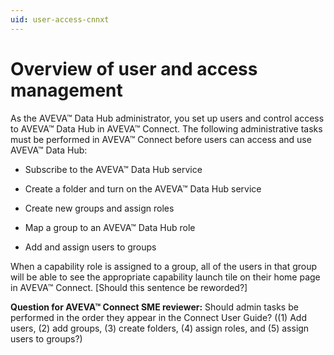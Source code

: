 ```yaml
---
uid: user-access-cnnxt
---
```


# Overview of user and access management

As the AVEVA™ Data Hub administrator, you set up users and control access to AVEVA™ Data Hub in AVEVA™ Connect. The following administrative tasks must be performed in AVEVA™ Connect before users can access and use AVEVA™ Data Hub:

- Subscribe to the AVEVA™ Data Hub service
 
- Create a folder and turn on the AVEVA™ Data Hub service

- Create new groups and assign roles

- Map a group to an AVEVA™ Data Hub role

- Add and assign users to groups

When a capability role is assigned to a group, all of the users in that group will be able to see the appropriate capability launch tile on their home page in AVEVA™ Connect. [Should this sentence be reworded?]

**Question for AVEVA™ Connect SME reviewer:** Should admin tasks be performed in the order they appear in the Connect User Guide? ((1) Add users, (2) add groups, (3) create folders, (4) assign roles, and (5) assign users to groups?)
